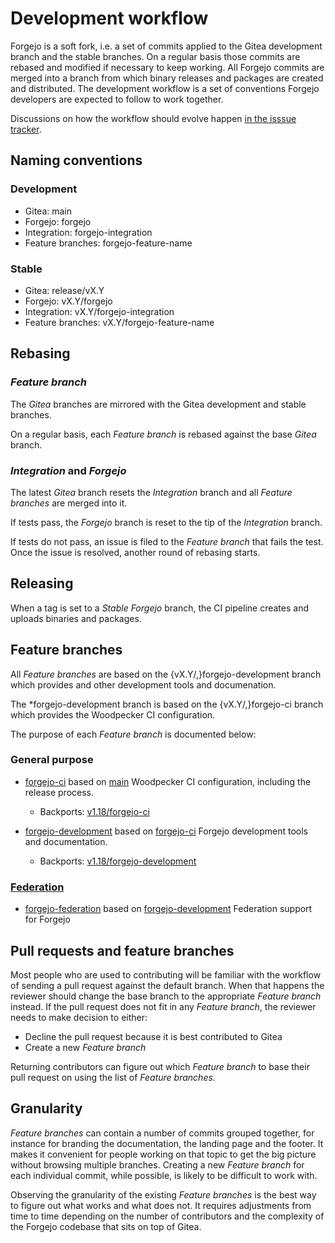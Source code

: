 # Development workflow

Forgejo is a soft fork, i.e. a set of commits applied to the Gitea development branch and the stable branches. On a regular basis those commits are rebased and modified if necessary to keep working. All Forgejo commits are merged into a branch from which binary releases and packages are created and distributed. The development workflow is a set of conventions Forgejo developers are expected to follow to work together.

Discussions on how the workflow should evolve happen [in the isssue tracker](https://codeberg.org/forgejo/forgejo/issues?type=all&state=open&labels=&milestone=0&assignee=0&q=%5BWORKFLOW%5D).

## Naming conventions

### Development

* Gitea: main
* Forgejo: forgejo
* Integration: forgejo-integration
* Feature branches: forgejo-feature-name

### Stable

* Gitea: release/vX.Y
* Forgejo: vX.Y/forgejo
* Integration: vX.Y/forgejo-integration
* Feature branches: vX.Y/forgejo-feature-name

## Rebasing

### *Feature branch*

The *Gitea* branches are mirrored with the Gitea development and stable branches.

On a regular basis, each *Feature branch* is rebased against the base *Gitea* branch.

### *Integration* and *Forgejo*

The latest *Gitea* branch resets the *Integration* branch and all *Feature branches* are merged into it. 

If tests pass, the *Forgejo* branch is reset to the tip of the *Integration* branch.

If tests do not pass, an issue is filed to the *Feature branch* that fails the test. Once the issue is resolved, another round of rebasing starts.

## Releasing

When a tag is set to a *Stable* *Forgejo* branch, the CI pipeline creates and uploads binaries and packages.

## Feature branches

All *Feature branches* are based on the {vX.Y/,}forgejo-development branch which provides and other development tools and documenation.

The \*forgejo-development branch is based on the {vX.Y/,}forgejo-ci branch which provides the Woodpecker CI configuration.

The purpose of each *Feature branch* is documented below:

### General purpose

* [forgejo-ci](https://codeberg.org/forgejo/forgejo/src/branch/forgejo-ci) based on [main](https://codeberg.org/forgejo/forgejo/src/branch/main)
  Woodpecker CI configuration, including the release process.
  * Backports: [v1.18/forgejo-ci](https://codeberg.org/forgejo/forgejo/src/branch/v1.18/forgejo-ci)

* [forgejo-development](https://codeberg.org/forgejo/forgejo/src/branch/forgejo-development) based on [forgejo-ci](https://codeberg.org/forgejo/forgejo/src/branch/forgejo-ci)
  Forgejo development tools and documentation.
  * Backports: [v1.18/forgejo-development](https://codeberg.org/forgejo/forgejo/src/branch/v1.18/forgejo-development)

### [Federation](https://codeberg.org/forgejo/forgejo/issues?labels=79349)

* [forgejo-federation](https://codeberg.org/forgejo/forgejo/src/branch/forgejo-federation) based on [forgejo-development](https://codeberg.org/forgejo/forgejo/src/branch/forgejo-development)
  Federation support for Forgejo

## Pull requests and feature branches

Most people who are used to contributing will be familiar with the workflow of sending a pull request against the default branch. When that happens the reviewer should change the base branch to the appropriate *Feature branch* instead. If the pull request does not fit in any *Feature branch*, the reviewer needs to make decision to either:

* Decline the pull request because it is best contributed to Gitea
* Create a new *Feature branch*

Returning contributors can figure out which *Feature branch* to base their pull request on using the list of *Feature branches*.

## Granularity

*Feature branches* can contain a number of commits grouped together, for instance for branding the documentation, the landing page and the footer. It makes it convenient for people working on that topic to get the big picture without browsing multiple branches. Creating a new *Feature branch* for each individual commit, while possible, is likely to be difficult to work with.

Observing the granularity of the existing *Feature branches* is the best way to figure out what works and what does not. It requires adjustments from time to time depending on the number of contributors and the complexity of the Forgejo codebase that sits on top of Gitea.
